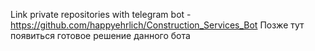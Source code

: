 Link private repositories with telegram bot - https://github.com/happyehrlich/Construction_Services_Bot
Позже тут появиться готовое решение данного бота
